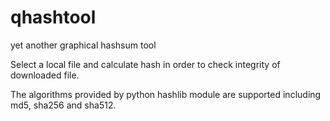 # qhashtool
yet another graphical hashsum tool

Select a local file and calculate hash in order to check integrity of downloaded file.

The algorithms provided by python hashlib module are supported including md5, sha256 and sha512.



